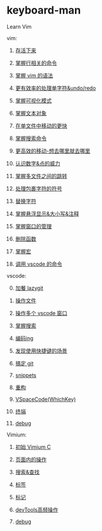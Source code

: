 # keyboard-man

Learn Vim

vim:

1. [存活下来](https://github.com/sunyangcheng/keyboard-man/blob/main/vim-day01.md)

2. [掌握行相关的命令](https://github.com/sunyangcheng/keyboard-man/blob/main/vim-day02.md)

3. [掌握 vim 的语法](https://github.com/sunyangcheng/keyboard-man/blob/main/vim-day03.md)

4. [更有效率的处理单字符&undo/redo](https://github.com/sunyangcheng/keyboard-man/blob/main/vim-day04.md)

5. [掌握可视化模式](https://github.com/sunyangcheng/keyboard-man/blob/main/vim-day05.md)

6. [掌握文本对象](https://github.com/sunyangcheng/keyboard-man/blob/main/vim-day06.md)

7. [在单文件中移动的更快](https://github.com/sunyangcheng/keyboard-man/blob/main/vim-day07.md)

8. [掌握搜索命令](https://github.com/sunyangcheng/keyboard-man/blob/main/vim-day08.md)

9. [更高效的移动-想去哪里就去哪里](https://github.com/sunyangcheng/keyboard-man/blob/main/vim-day09.md)

10. [认识数字&点的威力](https://github.com/sunyangcheng/keyboard-man/blob/main/vim-day10.md)

11. [掌握多文件之间的跳转](https://github.com/sunyangcheng/keyboard-man/blob/main/vim-day11.md)

12. [处理包裹字符的符号](https://github.com/sunyangcheng/keyboard-man/blob/main/vim-day12.md)

13. [替换字符](https://github.com/sunyangcheng/keyboard-man/blob/main/vim-day13.md)

14. [掌握悬浮显示&大小写&注释](https://github.com/sunyangcheng/keyboard-man/blob/main/vim-day14.md)

15. [掌握窗口的管理](https://github.com/sunyangcheng/keyboard-man/blob/main/vim-day15.md)

16. [删除函数](https://github.com/sunyangcheng/keyboard-man/blob/main/vim-day16.md)

17. [掌握宏](https://github.com/sunyangcheng/keyboard-man/blob/main/vim-day17.md)

18. [调用 vscode 的命令](https://github.com/sunyangcheng/keyboard-man/blob/main/vim-day18.md)

vscode:

0. [加餐 lazygit](https://github.com/sunyangcheng/keyboard-man/blob/main/vscode00-day25.md)

1. [操作文件](https://github.com/sunyangcheng/keyboard-man/blob/main/vscode01-day19.md)

2. [操作多个 vscode 窗口](https://github.com/sunyangcheng/keyboard-man/blob/main/vscode02-day20.md)

3. [掌握搜索](https://github.com/sunyangcheng/keyboard-man/blob/main/vscode03-day21.md)

4. [编码ing](https://github.com/sunyangcheng/keyboard-man/blob/main/vscode04-day22.md)

5. [发现使用快捷键的场景](https://github.com/sunyangcheng/keyboard-man/blob/main/vscode05-day23.md)

6. [搞定 git](https://github.com/sunyangcheng/keyboard-man/blob/main/vscode06-day24.md)

7. [snippets](https://github.com/sunyangcheng/keyboard-man/blob/main/vscode07-day26.md)

8. [重构](https://github.com/sunyangcheng/keyboard-man/blob/main/vscode08-day27.md)

9. [VSpaceCode(WhichKey)](https://github.com/sunyangcheng/keyboard-man/blob/main/vscode09-day28.md)

10. [终端](https://github.com/sunyangcheng/keyboard-man/blob/main/vscode10-day29.md)

11. [debug](https://github.com/sunyangcheng/keyboard-man/blob/main/vscode11-day30.md)

Vimium:

1. [初始 Vimium C](https://github.com/sunyangcheng/keyboard-man/blob/main/vimuim01-day31.md)

2. [页面内的操作](https://github.com/sunyangcheng/keyboard-man/blob/main/vimuim02-day32.md)

3. [搜索&查找](https://github.com/sunyangcheng/keyboard-man/blob/main/vimuim03-day33.md)

4. [标签](https://github.com/sunyangcheng/keyboard-man/blob/main/vimuim04-day34.md)

5. [标记](https://github.com/sunyangcheng/keyboard-man/blob/main/vimuim05-day35.md)

6. [devTools高频操作](https://github.com/sunyangcheng/keyboard-man/blob/main/vimuim06-day36.md)

7. [debug](https://github.com/sunyangcheng/keyboard-man/blob/main/vimuim07-day37.md)
